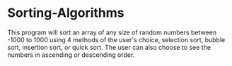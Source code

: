 # Sorting-Algorithms
This program will sort an array of any size of random numbers between -1000   to 1000 using 4 methods of the user's choice, selection sort, bubble sort,  insertion sort, or quick sort. The user can also choose to see the numbers  in ascending or descending order.
